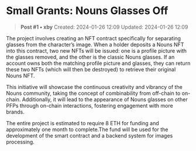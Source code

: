 # Small Grants: Nouns Glasses Off

<!-- ✦✦✦ POST START ✦✦✦ -->

> **Post #1 • xby**
> Created: 2024-01-26 12:09
> Updated: 2024-01-26 12:09

The project involves creating an NFT contract specifically for separating glasses from the character’s image. When a holder deposits a Nouns NFT into this contract, two new NFTs will be issued: one is a profile picture with the glasses removed, and the other is the classic Nouns glasses. If an account owns both the matching profile picture and glasses, they can return these two NFTs (which will then be destroyed) to retrieve their original Nouns NFT.

This initiative will showcase the continuous creativity and vibrancy of the Nouns community, taking the concept of combinability from off-chain to on-chain. Additionally, it will lead to the appearance of Nouns glasses on other PFPs through on-chain interactions, fostering engagement with more brands.

The entire project is estimated to require 8 ETH for funding and approximately one month to complete.The fund will be used for the development of the smart contract and a backend system for images processing.

<!-- ✦✦✦ POST END ✦✦✦ -->


